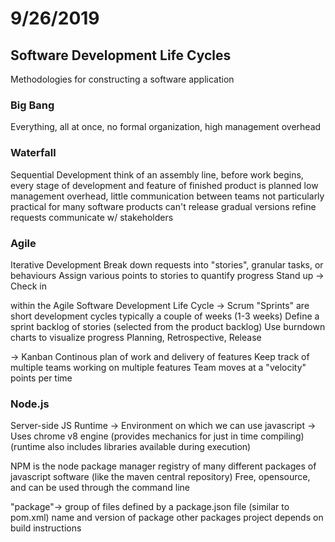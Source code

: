 # 9/26/2019

## Software Development Life Cycles

Methodologies for constructing a software application

### Big Bang

Everything, all at once, no formal organization, high management overhead

### Waterfall

Sequential Development
think of an assembly line, before work begins, every stage of development and feature of finished
product is planned
low management overhead, little communication between teams
not particularly practical for many software products
can't release gradual versions
refine requests
communicate w/ stakeholders

### Agile

Iterative Development
Break down requests into "stories", granular tasks, or behaviours
Assign various points to stories to quantify progress
Stand up -> Check in

within the Agile Software Development Life Cycle
-> Scrum
    "Sprints" are short development cycles
    typically a couple of weeks (1-3 weeks)
    Define a sprint backlog of stories (selected from the product backlog)
    Use burndown charts to visualize progress
    Planning, Retrospective, Release

-> Kanban
    Continous plan of work and delivery of features
    Keep track of multiple teams working on multiple features
    Team moves at a "velocity" points per time

### Node.js

Server-side JS Runtime
-> Environment on which we can use javascript
-> Uses chrome v8 engine (provides mechanics for just in time compiling)
    (runtime also includes libraries available during execution)

NPM is the node package manager
registry of many different packages of javascript software (like the maven central repository)
Free, opensource, and can be used through the command line

"package"-> group of files defined by a package.json file (similar to pom.xml)
name and version of package
other packages project depends on
build instructions
